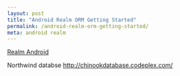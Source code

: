 ```yaml
---
layout: post
title: "Android Realm ORM Getting Started"
permalink: /android-realm-orm-getting-started/
meta: android realm
---
```

[Realm Android](https://realm.io/docs/java/latest/)

Northwind databse http://chinookdatabase.codeplex.com/